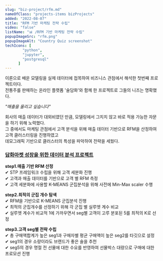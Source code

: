 ```yaml
---
slug: "biz-project/rfm.md"
nameOfClass: "projects-items bizProjects"
added: "2022-08-07"
title: "RFM 기반 마케팅 전략 수립"
video: "false"
listName: "📊 /RFM 기반 마케팅 전략 수립"
popupImageSrc: "rfm.png"
popupImageAlt: "Country Quiz screenshot"
techIcons: [
        "python",
        "jupyter",
        "postgresql"
      ]
---
```


이론으로 배운 모델링을 실제 데이터에 접목하여 비즈니스 관점에서 해석한 첫번째 프로젝트이다.   
전통주를 판매하는 온라인 플랫폼 '술담화'와 함께 한 프로젝트로 그들의 니즈는 명확했다.    
  
_"매출을 올리고 싶습니다"_  

회사의 매출 데이터가 대외비였던 만큼, 모델링에서 그치치 않고 바로 적용 가능한 자문을 하기 위해 노력했다.  
그 중에서도 마케팅 관점에서 고객 분석을 위해 매출 데이터 기반으로 RFM을 산정하여 고객 클러스터링을 진행하였고  
데모그래픽 기반으로 클러스터의 특성을 파악하여 전략을 세웠다.  

### [담화마켓 성장을 위한 데이터 분석 프로젝트](https://drive.google.com/file/d/17S0AACogD0NuWdkyENVeCxI7nFIRf5hF/view?usp=sharing  "클릭하여 상세 문서를 다운받을 수 있습니다.")  
__step1.매출 기반 RFM 산정__  
✔︎ STP 프레임워크 수립을 위해 고객 세분화 진행  
✔︎ 고객과 매출 데이터를 기반으로 고객 별 RFM 측정   
✔︎ 고객 세분화에 사용할 K-MEANS 군집분석을 위해 사전에 Min-Max scaler 수행  
  
  
__step2.최적의 군집 개수 탐색__  
✔︎ RFM을 기반으로 K-MEANS 군집분석 진행  
✔︎ 최적의 군집개수를 선정하기 위해 각 군집 별 실루엣 계수 비교  
✔︎ 실루엣 계수가 비교적 1에 가까우면서 seg별 고객이 고루 분포된 5를 최적의 K로 선정  
  
  
__step3.고객 seg별 전략 수립__  
✔︎ 총 구매액합계가 높은 seg1과 구매자별 평균 구매액이 높은 seg2를 타깃으로 설정  
✔︎ seg1의 경우 소량이라도 브랜드가 좋은 술을 추천  
✔︎ seg5의 경우 명절 전 선물에 대한 수요를 반영하여 선물박스 대량으로 구매에 대한 프로모션 진행  

